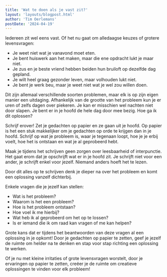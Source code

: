 ```yaml
---
title: 'Wat te doen als je vast zit?'
layout: 'layouts/blogpost.html'
author: 'Tim Oerlemans'
postDate: '2024-04-19'
---
```


Iedereen zit wel eens vast. Of het nu gaat om alledaagse keuzes of grotere levensvragen:

- Je weet niet wat je vanavond moet eten.
- Je bent huiswerk aan het maken, maar die ene opdracht lukt je maar niet.
- Je zus en je beste vriend hebben beiden hun bruiloft op dezelfde dag gepland.
- Je wilt heel graag gezonder leven, maar volhouden lukt niet.
- Je bent je werk beu, maar je weet niet wat je wel zou willen doen.

Dit zijn allemaal verschillende soorten problemen, maar elk is op zijn eigen manier een uitdaging. Afhankelijk van de grootte van het probleem kun je er uren of zelfs dagen over piekeren. Je kan er misschien wel nachten niet door slapen. Je bent er in je hoofd de hele dag door mee bezig. Hoe ga ik dit oplossen?

Schrijf erover! Zet je gedachten op papier en ze gaan uit je hoofd. Op papier is het een stuk makkelijker om je gedachten op orde te krijgen dan in je hoofd. Schrijf op wat je probleem is, waar je tegenaan loopt, hoe je je erbij voelt, hoe het is ontstaan en wat je al geprobeerd hebt.

Maak je tijdens het schrijven geen zorgen over leesbaarheid of interpunctie. Het gaat erom dat je opschrijft wat er in je hoofd zit. Je schrijft niet voor een ander, je schrijft enkel voor jezelf. Niemand anders hoeft het te lezen.

Door dit alles op te schrijven denk je dieper na over het probleem en komt een oplossing vanzelf dichterbij.

Enkele vragen die je jezelf kan stellen:

- Wat is het probleem?
- Waarom is het een probleem?
- Hoe is het probleem ontstaan?
- Hoe voel ik me hierbij?
- Wat heb ik al geprobeerd om het op te lossen?
- Is er iemand die ik om raad kan vragen of me kan helpen?

Grote kans dat er tijdens het beantwoorden van deze vragen al een oplossing in je opkomt! Door je gedachten op papier te zetten, geef je jezelf de ruimte om helder na te denken en stap voor stap richting een oplossing te werken.

Of je nu met kleine irritaties of grote levensvragen worstelt, door je ervaringen op papier te zetten, creëer je de ruimte om creatieve oplossingen te vinden voor elk probleem!